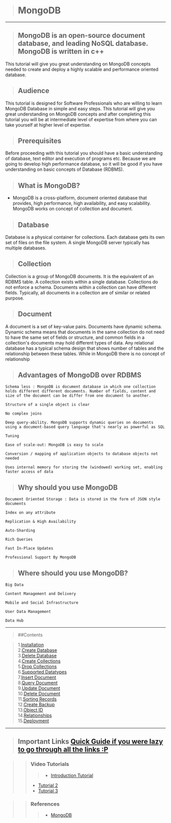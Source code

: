 
># MongoDB

----

>## MongoDB is an open-source document database, and leading NoSQL database. MongoDB is written in c++

This tutorial will give you great understanding on MongoDB concepts needed to create and deploy a highly scalable and performance oriented database.

>## Audience

This tutorial is designed for Software Professionals who are willing to learn MongoDB Database in simple and easy steps. This tutorial will give you great understanding on MongoDB concepts and after completing this tutorial you will be at intermediate level of expertise from where you can take yourself at higher level of expertise.

>## Prerequisites

Before proceeding with this tutorial you should have a basic understanding of database, text editor and execution of programs etc. Because we are going to develop high performance database, so it will be good if you have understanding on basic concepts of Database (RDBMS).

>## What is MongoDB? 

-  MongoDB is a cross-platform, document oriented database that provides, high performance, high availability, and easy scalability. MongoDB works on concept of collection and document.

>## Database

Database is a physical container for collections. Each database gets its own set of files on the file system. A single MongoDB server typically has multiple databases.

>## Collection

Collection is a group of MongoDB documents. It is the equivalent of an RDBMS table. A collection exists within a single database. Collections do not enforce a schema. Documents within a collection can have different fields. Typically, all documents in a collection are of similar or related purpose.

>## Document

A document is a set of key-value pairs. Documents have dynamic schema. Dynamic schema means that documents in the same collection do not need to have the same set of fields or structure, and common fields in a collection's documents may hold different types of data. 
Any relational database has a typical schema design that shows number of tables and the relationship between these tables. While in MongoDB there is no concept of relationship

>## Advantages of MongoDB over RDBMS

    Schema less : MongoDB is document database in which one collection holds different different documents. Number of fields, content and size of the document can be differ from one document to another.

    Structure of a single object is clear

    No complex joins

    Deep query-ability. MongoDB supports dynamic queries on documents using a document-based query language that's nearly as powerful as SQL

    Tuning

    Ease of scale-out: MongoDB is easy to scale

    Conversion / mapping of application objects to database objects not needed

    Uses internal memory for storing the (windowed) working set, enabling faster access of data

>## Why should you use MongoDB

    Document Oriented Storage : Data is stored in the form of JSON style documents

    Index on any attribute

    Replication & High Availability

    Auto-Sharding

    Rich Queries

    Fast In-Place Updates

    Professional Support By MongoDB

>## Where should you use MongoDB?

    Big Data

    Content Management and Delivery

    Mobile and Social Infrastructure

    User Data Management

    Data Hub


----

>##Contents

>1.[Installation](http://www.tutorialspoint.com/mongodb/mongodb_environment.htm)<br>
2.[Create Database](http://www.tutorialspoint.com/mongodb/mongodb_create_database.htm)<br>
3.[Delete Database](http://www.tutorialspoint.com/mongodb/mongodb_drop_database.htm)<br>
4.[Create Collections](http://www.tutorialspoint.com/mongodb/mongodb_create_collection.htm)<br>
5.[Drop Collections](http://www.tutorialspoint.com/mongodb/mongodb_drop_collection.htm)<br>
6.[Supported Datatypes](http://www.tutorialspoint.com/mongodb/mongodb_datatype.htm)<br>
7.[Insert Document](http://www.tutorialspoint.com/mongodb/mongodb_insert_document.htm)<br>
8.[Query Document](http://www.tutorialspoint.com/mongodb/mongodb_query_document.htm)<br>
9.[Update Document](http://www.tutorialspoint.com/mongodb/mongodb_update_document.htm)<br>
10.[Delete Document](http://www.tutorialspoint.com/mongodb/mongodb_delete_document.htm)<br>
11.[Sorting Records](http://www.tutorialspoint.com/mongodb/mongodb_sort_record.htm)<br>
12.[Create Backup](http://www.tutorialspoint.com/mongodb/mongodb_create_backup.htm)<br>
13.[Object ID](http://www.tutorialspoint.com/mongodb/mongodb_objectid.htm)<br>
14.[Relationships](http://www.tutorialspoint.com/mongodb/mongodb_relationships.htm)<br>
15.[Deployment](http://www.tutorialspoint.com/mongodb/mongodb_deployment.htm)

---


>## Important Links [Quick Guide if you were lazy to go through all the links :P](http://www.tutorialspoint.com/mongodb/mongodb_quick_guide.htm)<br>

>>### Video Tutorials 
>>>-  [Introduction Tutorial ](https://www.youtube.com/watch?v=-0X8mr6Q8Ew)
>>- [Tutorial 2](https://www.youtube.com/watch?v=CB9G5Dvv-EE)
>>- [Tutorial 3](https://www.youtube.com/watch?v=mpkmFGuC9NQ)

>>### References
>>>- [MongoDB](http://www.tutorialspoint.com/mongodb/)

